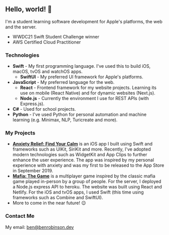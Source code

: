## Hello, world! 👋

I'm a student learning software development for Apple's platforms, the web and the server.

- WWDC21 Swift Student Challenge winner
- AWS Certified Cloud Practitioner

### Technologies

- **Swift** - My first programming language. I've used this to build iOS, macOS, tvOS and watchOS apps.
  - **SwiftUI** - My preferred UI framework for Apple's platforms.
- **JavaScript** - My preferred language for the web.
  - **React** - Frontend framework for my website projects. Learning its use on mobile (React Native) and for dynamic websites (Next.js).
  - **Node.js** - Currently the environment I use for REST APIs (with Express.js).
- **C#** - Used for school projects.
- **Python** - I've used Python for personal automation and machine learning (e.g. Minimax, NLP, Turicreate and more).

### My Projects

- [**Anxiety Relief: Find Your Calm**](https://anxietyrelief.benrobinson.dev) is an iOS app I built using Swift and frameworks such as UIKit, SiriKit and more. Recently, I've adopted modern technologies such as WidgetKit and App Clips to further enhance the user experience. The app was inspired by my personal experience with anxiety and was my first to be released to the App Store in September 2019.
- [**Mafia: The Game**](https://mafiathegame.benrobinson.dev) is a multiplayer game inspired by the classic mafia game played in-person by a group of people. For the server, I deployed a Node.js express API to heroku. The website was built using React and Netlify. For the iOS and tvOS apps, I used Swift (this time using frameworks such as Combine and SwiftUI).
- More to come in the near future! 😉

### Contact Me

My email: ben@benrobinson.dev
